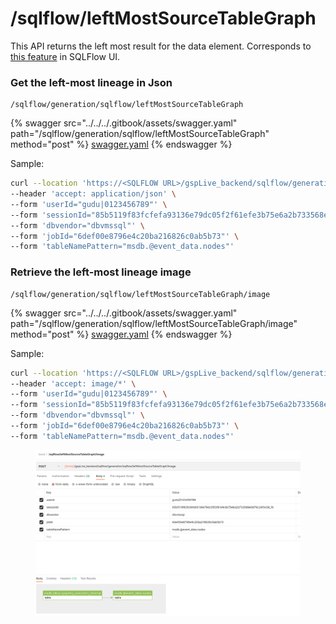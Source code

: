 # /sqlflow/leftMostSourceTableGraph

This API returns the left most result for the data element. Corresponds to [this feature](../../../1.-introduction/ui/schema.md#to-left-most) in SQLFlow UI.&#x20;

### Get the left-most lineage in Json

```
/sqlflow/generation/sqlflow/leftMostSourceTableGraph
```

{% swagger src="../../../.gitbook/assets/swagger.yaml" path="/sqlflow/generation/sqlflow/leftMostSourceTableGraph" method="post" %}
[swagger.yaml](../../../.gitbook/assets/swagger.yaml)
{% endswagger %}

Sample:

```bash
curl --location 'https://<SQLFLOW URL>/gspLive_backend/sqlflow/generation/sqlflow/leftMostSourceTableGraph' \
--header 'accept: application/json' \
--form 'userId="gudu|0123456789"' \
--form 'sessionId="85b5119f83fcfefa93136e79dc05f2f61efe3b75e6a2b733568e0879c24f0c08_1680615728918"' \
--form 'dbvendor="dbvmssql"' \
--form 'jobId="6def00e8796e4c20ba216826c0ab5b73"' \
--form 'tableNamePattern="msdb.@event_data.nodes"'
```

### Retrieve the left-most lineage image

```
/sqlflow/generation/sqlflow/leftMostSourceTableGraph/image
```

{% swagger src="../../../.gitbook/assets/swagger.yaml" path="/sqlflow/generation/sqlflow/leftMostSourceTableGraph/image" method="post" %}
[swagger.yaml](../../../.gitbook/assets/swagger.yaml)
{% endswagger %}

Sample:

```bash
curl --location 'https://<SQLFLOW URL>/gspLive_backend/sqlflow/generation/sqlflow/leftMostSourceTableGraph/image' \
--header 'accept: image/*' \
--form 'userId="gudu|0123456789"' \
--form 'sessionId="85b5119f83fcfefa93136e79dc05f2f61efe3b75e6a2b733568e0879c24f0c08_1680615728918"' \
--form 'dbvendor="dbvmssql"' \
--form 'jobId="6def00e8796e4c20ba216826c0ab5b73"' \
--form 'tableNamePattern="msdb.@event_data.nodes"'
```

<figure><img src="../../../.gitbook/assets/04054.png" alt=""><figcaption></figcaption></figure>
